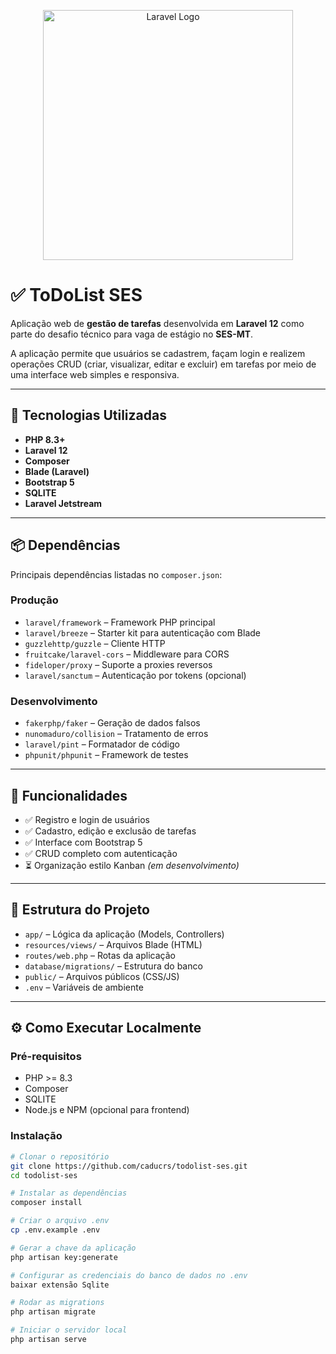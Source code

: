 
<p align="center"><a href="https://laravel.com" target="_blank"><img src="https://raw.githubusercontent.com/laravel/art/master/logo-lockup/5%20SVG/2%20CMYK/1%20Full%20Color/laravel-logolockup-cmyk-red.svg" width="400" alt="Laravel Logo"></a></p>

# ✅ ToDoList SES

Aplicação web de **gestão de tarefas** desenvolvida em **Laravel 12** como parte do desafio técnico para vaga de estágio no **SES-MT**.

A aplicação permite que usuários se cadastrem, façam login e realizem operações CRUD (criar, visualizar, editar e excluir) em tarefas por meio de uma interface web simples e responsiva.

---

## 🚀 Tecnologias Utilizadas

- **PHP 8.3+**
- **Laravel 12**
- **Composer**
- **Blade (Laravel)**
- **Bootstrap 5**
- **SQLITE**
- **Laravel Jetstream**

---

## 📦 Dependências

Principais dependências listadas no `composer.json`:

### Produção

- `laravel/framework` – Framework PHP principal
- `laravel/breeze` – Starter kit para autenticação com Blade
- `guzzlehttp/guzzle` – Cliente HTTP
- `fruitcake/laravel-cors` – Middleware para CORS
- `fideloper/proxy` – Suporte a proxies reversos
- `laravel/sanctum` – Autenticação por tokens (opcional)

### Desenvolvimento

- `fakerphp/faker` – Geração de dados falsos
- `nunomaduro/collision` – Tratamento de erros
- `laravel/pint` – Formatador de código
- `phpunit/phpunit` – Framework de testes

---

## 🧪 Funcionalidades

- ✅ Registro e login de usuários
- ✅ Cadastro, edição e exclusão de tarefas
- ✅ Interface com Bootstrap 5
- ✅ CRUD completo com autenticação
- ⏳ Organização estilo Kanban *(em desenvolvimento)*

---

## 📁 Estrutura do Projeto

- `app/` – Lógica da aplicação (Models, Controllers)
- `resources/views/` – Arquivos Blade (HTML)
- `routes/web.php` – Rotas da aplicação
- `database/migrations/` – Estrutura do banco
- `public/` – Arquivos públicos (CSS/JS)
- `.env` – Variáveis de ambiente

---

## ⚙️ Como Executar Localmente

### Pré-requisitos

- PHP >= 8.3
- Composer
- SQLITE
- Node.js e NPM (opcional para frontend)

### Instalação

```bash
# Clonar o repositório
git clone https://github.com/caducrs/todolist-ses.git
cd todolist-ses

# Instalar as dependências
composer install

# Criar o arquivo .env
cp .env.example .env

# Gerar a chave da aplicação
php artisan key:generate

# Configurar as credenciais do banco de dados no .env
baixar extensão Sqlite

# Rodar as migrations
php artisan migrate

# Iniciar o servidor local
php artisan serve
